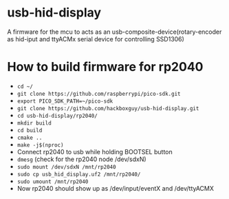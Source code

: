 # usb-hid-display
A firmware for the mcu to acts as an usb-composite-device(rotary-encoder as hid-iput and ttyACMx serial device for controlling SSD1306)

# How to build firmware for rp2040
- ```cd ~/```
- ```git clone https://github.com/raspberrypi/pico-sdk.git```
- ```export PICO_SDK_PATH=~/pico-sdk```
- ```git clone https://github.com/hackboxguy/usb-hid-display.git```
- ```cd usb-hid-display/rp2040/```
- ```mkdir build```
- ```cd build```
- ```cmake ..```
- ```make -j$(nproc)```
- Connect rp2040 to usb while holding BOOTSEL button
- ```dmesg``` (check for the rp2040 node /dev/sdxN)
- ```sudo mount /dev/sdxN /mnt/rp2040```
- ```sudo cp usb_hid_display.uf2 /mnt/rp2040/```
- ```sudo umount /mnt/rp2040```
- Now rp2040 should show up as /dev/input/eventX and /dev/ttyACMX
